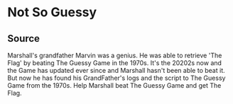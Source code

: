 # Not So Guessy

## Source

Marshall's grandfather Marvin was a genius. He was able to retrieve 'The Flag' by beating The Guessy Game in the 1970s. It's the 20202s now and the Game has updated ever since and Marshall hasn't been able to beat it. But now he has found his GrandFather's logs and the script to The Guessy Game from the 1970s. Help Marshall beat The Guessy Game and get The Flag.